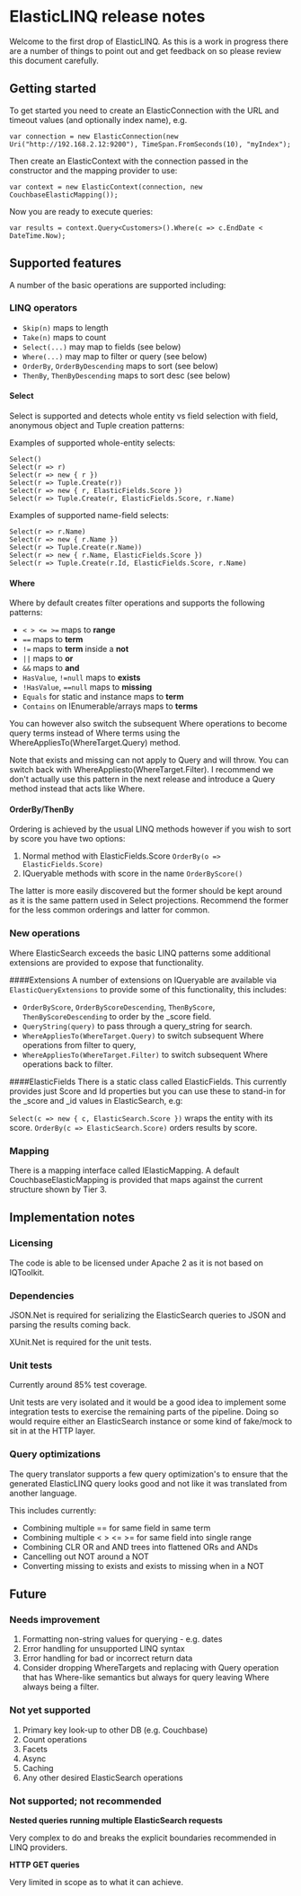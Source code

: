 # ElasticLINQ release notes

Welcome to the first drop of ElasticLINQ. As this is a work in progress there are a number of things to point out and get feedback on so please review this document carefully.

## Getting started
To get started you need to create an ElasticConnection with the URL and timeout values (and optionally index name), e.g.

	var connection = new ElasticConnection(new Uri("http://192.168.2.12:9200"), TimeSpan.FromSeconds(10), "myIndex");

Then create an ElasticContext with the connection passed in the constructor and the mapping provider to use:

	var context = new ElasticContext(connection, new CouchbaseElasticMapping());

Now you are ready to execute queries:

	var results = context.Query<Customers>().Where(c => c.EndDate < DateTime.Now);

## Supported features
A number of the basic operations are supported including:

### LINQ operators

* ``Skip(n)`` maps to length
* ``Take(n)`` maps to count
* ``Select(...)`` may map to fields (see below)
* ``Where(...)`` may map to filter or query (see below)
* ``OrderBy``, ``OrderByDescending`` maps to sort (see below)
* ``ThenBy``, ``ThenByDescending`` maps to sort desc (see below)

#### Select
Select is supported and detects whole entity vs field selection with field, anonymous object and Tuple creation patterns:

Examples of supported whole-entity selects:

    Select()
    Select(r => r)
	Select(r => new { r })
	Select(r => Tuple.Create(r))
    Select(r => new { r, ElasticFields.Score })
    Select(r => Tuple.Create(r, ElasticFields.Score, r.Name)

Examples of supported name-field selects:

    Select(r => r.Name)
	Select(r => new { r.Name })
	Select(r => Tuple.Create(r.Name))
    Select(r => new { r.Name, ElasticFields.Score })
    Select(r => Tuple.Create(r.Id, ElasticFields.Score, r.Name)

#### Where
Where by default creates filter operations and supports the following patterns:

* `< > <= >=` maps to **range**
* `==` maps to **term** 
* `!=` maps to **term** inside a **not**
* `||` maps to **or**
* `&&` maps to **and**
* `HasValue`, ``!=null`` maps to **exists**
* `!HasValue`, ``==null`` maps to **missing**
* ``Equals`` for static and instance maps to **term**
* ``Contains`` on IEnumerable/arrays maps to **terms**

You can however also switch the subsequent Where operations to become query terms instead of Where terms using the WhereAppliesTo(WhereTarget.Query) method.

Note that exists and missing can not apply to Query and will throw. You can switch back with WhereAppliesto(WhereTarget.Filter). I recommend we don't actually use this pattern in the next release and introduce a Query method instead that acts like Where. 

#### OrderBy/ThenBy
Ordering is achieved by the usual LINQ methods however if you wish to sort by score you have two options:

1. Normal method with ElasticFields.Score ``OrderBy(o => ElasticFields.Score)``
2. IQueryable methods with score in the name ``OrderByScore()``

The latter is more easily discovered but the former should be kept around as it is the same pattern used in Select projections. Recommend the former for the less common orderings and latter for common.

### New operations
Where ElasticSearch exceeds the basic LINQ patterns some additional extensions are provided to expose that functionality.

####Extensions
A number of extensions on IQueryable are available via ``ElasticQueryExtensions`` to provide some of this functionality, this includes:

* ``OrderByScore``, ``OrderByScoreDescending``, ``ThenByScore``, ``ThenByScoreDescending`` to order by the _score field.
* ``QueryString(query)`` to pass through a query_string for search.
* ``WhereAppliesTo(WhereTarget.Query)`` to switch subsequent Where operations from filter to query,
*  ``WhereAppliesTo(WhereTarget.Filter)`` to switch subsequent Where operations back to filter.

####ElasticFields
There is a static class called ElasticFields. This currently provides just Score and Id properties but you can use these to stand-in for the _score and _id values in ElasticSearch, e.g:

``Select(c => new { c, ElasticSearch.Score })`` wraps the entity with its score.
``OrderBy(c => ElasticSearch.Score)`` orders results by score.

### Mapping
There is a mapping interface called IElasticMapping. A default CouchbaseElasticMapping is provided that maps against the current structure shown by Tier 3.

## Implementation notes

### Licensing
The code is able to be licensed under Apache 2 as it is not based on IQToolkit.

### Dependencies
JSON.Net is required for serializing the ElasticSearch queries to JSON and parsing the results coming back.

XUnit.Net is required for the unit tests.

### Unit tests
Currently around 85% test coverage.

Unit tests are very isolated and it would be a good idea to implement some integration tests to exercise the remaining parts of the pipeline. Doing so would require either an ElasticSearch instance or some kind of fake/mock to sit in at the HTTP layer.  

### Query optimizations
The query translator supports a few query optimization's to ensure that the generated ElasticLINQ query looks good and not like it was translated from another language. 

This includes currently:

* Combining multiple == for same field in same term
* Combining multiple < > <= >= for same field into single range
* Combining CLR OR and AND trees into flattened ORs and ANDs
* Cancelling out NOT around a NOT
* Converting missing to exists and exists to missing when in a NOT

## Future

### Needs improvement
1. Formatting non-string values for querying - e.g. dates
2. Error handling for unsupported LINQ syntax
3. Error handling for bad or incorrect return data
4. Consider dropping WhereTargets and replacing with Query operation that has Where-like semantics but always for query leaving Where always being a filter.

### Not yet supported
1. Primary key look-up to other DB (e.g. Couchbase)
2. Count operations
3. Facets
4. Async<T>
5. Caching
6. Any other desired ElasticSearch operations

### Not supported; not recommended

**Nested queries running multiple ElasticSearch requests**

Very complex to do and breaks the explicit boundaries recommended in LINQ providers.

**HTTP GET queries**

Very limited in scope as to what it can achieve.